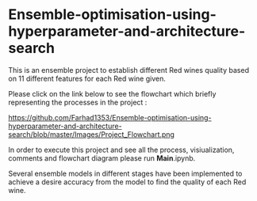 # Ensemble-optimisation-using-hyperparameter-and-architecture-search
This is an ensemble project to establish different Red wines quality based on 11 different features for each Red wine given.

Please click on the link below to see the flowchart which briefly representing the processes in the project :

https://github.com/Farhad1353/Ensemble-optimisation-using-hyperparameter-and-architecture-search/blob/master/Images/Project_Flowchart.png

In order to execute this project and see all the process, visiualization, comments and flowchart diagram please run __Main__.ipynb.

Several ensemble models in different stages have been implemented to achieve a desire accuracy from the model to find the quality of each Red wine.

